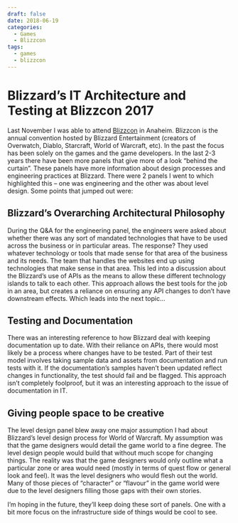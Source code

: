 ```yaml
---
draft: false
date: 2018-06-19
categories:
  - Games
  - Blizzcon
tags:
  - games
  - blizzcon
---
```

# Blizzard’s IT Architecture and Testing at Blizzcon 2017
Last November I was able to attend [Blizzcon](https://blizzcon.com/) in Anaheim.  Blizzcon is the annual convention hosted by Blizzard Entertainment (creators of Overwatch, Diablo, Starcraft, World of Warcraft, etc).  In the past the focus has been solely on the games and the game developers.  In the last 2-3 years there have been more panels that give more of a look “behind the curtain”.  These panels have more information about design processes and engineering practices at Blizzard.  There were 2 panels I went to which highlighted this – one was engineering and the other was about level design.  Some points that jumped out were:

## Blizzard’s Overarching Architectural Philosophy
During the Q&A for the engineering panel, the engineers were asked about whether there was any sort of mandated technologies that have to be used across the business or in particular areas.  The response?  They used whatever technology or tools that made sense for that area of the business and its needs.  The team that handles the websites end up using technologies that make sense in that area.  This led into a discussion about the Blizzard’s use of APIs as the means to allow these different technology islands to talk to each other.  This approach allows the best tools for the job in an area, but creates a reliance on ensuring any API changes to don’t have downstream effects.  Which leads into the next topic…

## Testing and Documentation
There was an interesting reference to how Blizzard deal with keeping documentation up to date.  With their reliance on APIs, there would most likely be a process where changes have to be tested.  Part of their test model involves taking sample data and assets from documentation and run tests with it.  If the documentation’s samples haven’t been updated reflect changes in functionality, the test should fail and be flagged.  This approach isn’t completely foolproof, but it was an interesting approach to the issue of documentation in IT.

## Giving people space to be creative
The level design panel blew away one major assumption I had about Blizzard’s level design process for World of Warcraft.  My assumption was that the game designers would detail the game world to a fine degree.  The level design people would build that without much scope for changing things.  The reality was that the game designers would only outline what a particular zone or area would need (mostly in terms of quest flow or general look and feel).  It was the level designers who would flesh out the world.  Many of those pieces of “character” or “flavour” in the game world were due to the level designers filling those gaps with their own stories.

I’m hoping in the future, they’ll keep doing these sort of panels.  One with a bit more focus on the infrastructure side of things would be cool to see.
